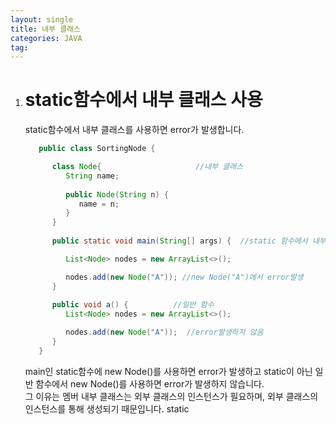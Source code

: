 ```yaml
---
layout: single
title: 내부 클래스
categories: JAVA
tag: 
---
```


1. # static함수에서 내부 클래스 사용
   static함수에서 내부 클래스를 사용하면 error가 발생합니다.   

   ```java
      public class SortingNode {

         class Node{	                 //내부 클래스
            String name;
            
            public Node(String n) {
               name = n;
            }
         }
         
         public static void main(String[] args) {  //static 함수에서 내부 클래스 사용

            List<Node> nodes = new ArrayList<>();

            nodes.add(new Node("A")); //new Node("A")에서 error발생
         }
         
         public void a() {          //일반 함수
            List<Node> nodes = new ArrayList<>();

            nodes.add(new Node("A"));  //error발생하지 않음
         }
      }
   ```   
   main인 static함수에 new Node()를 사용하면 error가 발생하고 static이 아닌 일반 함수에서 new Node()를 사용하면 error가 발생하지 않습니다.   
   그 이유는 멤버 내부 클래스는 외부 클래스의 인스턴스가 필요하며, 외부 클래스의 인스턴스를 통해 생성되기 때문입니다. static